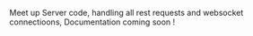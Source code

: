 Meet up Server code, handling all rest requests and websocket connectioons, Documentation coming soon !
